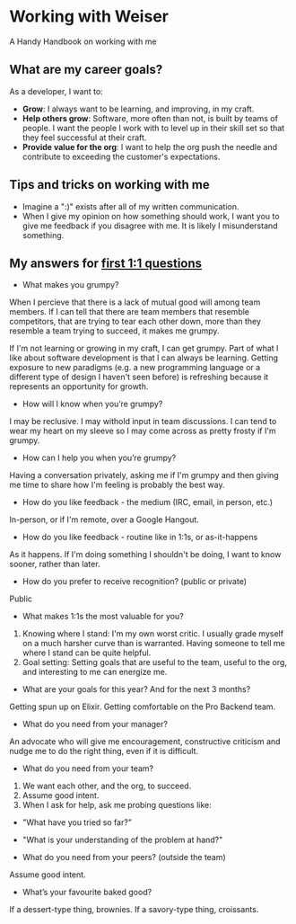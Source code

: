 # Working with Weiser

A Handy Handbook on working with me

## What are my career goals?

As a developer, I want to:
* **Grow**: I always want to be learning, and improving, in my craft.
* **Help others grow**: Software, more often than not, is built by teams of people.  I want the people I work with to level up in their skill set so that they feel successful at their craft.
* **Provide value for the org**: I want to help the org push the needle and contribute to exceeding the customer's expectations.

## Tips and tricks on working with me

* Imagine a ":)" exists after all of my written communication.
* When I give my opinion on how something should work, I want you to
  give me feedback if you disagree with me.  It is likely I
misunderstand something.

## My answers for [first 1:1 questions](http://larahogan.me/blog/first-one-on-one-questions/)

* What makes you grumpy?

When I percieve that there is a lack of mutual good will among team
members.  If I can tell that there are team members that resemble
competitors, that are trying to tear each other down,  more than they 
resemble a team trying to succeed, it makes me grumpy.

If I'm not learning or growing in my craft, I can get grumpy.  Part of
what I like about software development is that I can always be learning.
Getting exposure to new paradigms (e.g. a new programming language or a
different type of design I haven't seen before) is refreshing because it
represents an opportunity for growth.

* How will I know when you’re grumpy?

I may be reclusive.  I may withold input in team discussions.  I can
tend to wear my heart on my sleeve so I may come across as pretty frosty
if I'm grumpy.

* How can I help you when you’re grumpy?

Having a conversation privately, asking me if I'm grumpy and then giving
me time to share how I'm feeling is probably the best way.

* How do you like feedback - the medium (IRC, email, in person, etc.)

In-person, or if I'm remote, over a Google Hangout.

* How do you like feedback - routine like in 1:1s, or as-it-happens

As it happens.  If I'm doing something I shouldn't be doing, I want to
know sooner, rather than later.

* How do you prefer to receive recognition? (public or private)

Public

* What makes 1:1s the most valuable for you?

1. Knowing where I stand:  I'm my own worst critic.  I usually grade
   myself on a much harsher curve than is warranted.  Having someone to
tell me where I stand can be quite helpful.
2. Goal setting: Setting goals that are useful to the team, useful to
   the org, and interesting to me can energize me.

* What are your goals for this year? And for the next 3 months?

Getting spun up on Elixir.
Getting comfortable on the Pro Backend team.

* What do you need from your manager?

An advocate who will give me encouragement, constructive criticism and
nudge me to do the right thing, even if it is difficult.

* What do you need from your team?

1. We want each other, and the org, to succeed.
2. Assume good intent.
3. When I ask for help, ask me probing questions like:
  * "What have you tried so far?"
  * "What is your understanding of the problem at hand?"

* What do you need from your peers? (outside the team)

Assume good intent.

* What’s your favourite baked good?

If a dessert-type thing, brownies.
If a savory-type thing, croissants.
